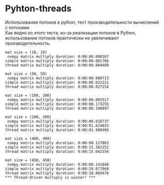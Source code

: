 # Pyhton-threads

Использование потоков в python, тест производительности вычислений с потоками.  
Как видно из этого теста, из-за реализации потоков в Python, использование потоков практически не увеличивают производительность.

```
mat size = (10, 10)
 numpy matrix multiply duration: 0:00:00.000167
simple matrix multiply duration: 0:00:00.001766
thread matrix multiply duration: 0:00:00.004409

mat size = (50, 50)
 numpy matrix multiply duration: 0:00:00.000713
simple matrix multiply duration: 0:00:00.022221
thread matrix multiply duration: 0:00:00.027154

mat size = (100, 100)
 numpy matrix multiply duration: 0:00:00.003517
simple matrix multiply duration: 0:00:00.173255
thread matrix multiply duration: 0:00:00.198097

mat size = (200, 200)
 numpy matrix multiply duration: 0:00:00.018737
simple matrix multiply duration: 0:00:01.624033
thread matrix multiply duration: 0:00:01.908466

mat size = (400, 400)
 numpy matrix multiply duration: 0:00:00.117083
simple matrix multiply duration: 0:00:15.362252
thread matrix multiply duration: 0:00:15.642354

mat size = (450, 450)
 numpy matrix multiply duration: 0:00:00.141888
simple matrix multiply duration: 0:00:20.677068
thread matrix multiply duration: 0:00:18.869476
*** Thread-driven multuply is winner! ***
```
